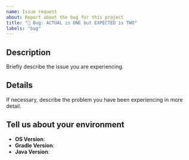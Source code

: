 ```yaml
---
name: Issue request
about: Report about the bug for this project
title: "🐞 Bug: ACTUAL is ONE but EXPECTED is TWO"
labels: "bug"
---
```


## Description

Briefly describe the issue you are experiencing.

## Details

If necessary, describe the problem you have been experiencing in more detail.

## Tell us about your environment

- **OS Version**:
- **Gradle Version**:
- **Java Version**:
